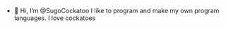 - 👋 Hi, I’m @SugoCockatoo
I like to program and make my own program languages. I love cockatoes 

<!---
SugoCockatoo/SugoCockatoo is a ✨ special ✨ repository because its `README.md` (this file) appears on your GitHub profile.
You can click the Preview link to take a look at your changes.
--->

